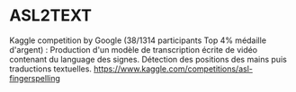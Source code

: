 # ASL2TEXT
Kaggle competition by Google (38/1314 participants Top 4% médaille d'argent) : Production d'un modèle de transcription écrite de vidéo contenant du language des signes. Détection des positions des mains puis traductions textuelles. https://www.kaggle.com/competitions/asl-fingerspelling
